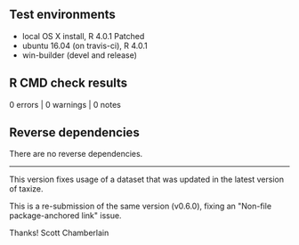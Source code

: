 ## Test environments

* local OS X install, R 4.0.1 Patched
* ubuntu 16.04 (on travis-ci), R 4.0.1
* win-builder (devel and release)

## R CMD check results

0 errors | 0 warnings | 0 notes

## Reverse dependencies

There are no reverse dependencies.

---

This version fixes usage of a dataset that was updated in the latest version of taxize.

This is a re-submission of the same version (v0.6.0), fixing an "Non-file package-anchored link" issue.

Thanks!
Scott Chamberlain

